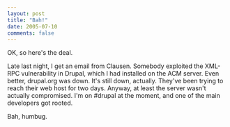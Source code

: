 ```yaml
---
layout: post
title: "Bah!"
date: 2005-07-10
comments: false
---
```

OK, so here's the deal.




Late last night, I get an email from Clausen. Somebody exploited the XML-RPC
vulnerability in Drupal, which I had installed on the ACM server. Even better,
drupal.org was down. It's still down, actually. They've been trying to reach
their web host for two days. Anyway, at least the server wasn't actually
compromised. I'm on \#drupal at the moment, and one of the main developers got
rooted.




Bah, humbug.

